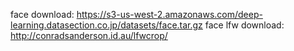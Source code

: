 face download: https://s3-us-west-2.amazonaws.com/deep-learning.datasection.co.jp/datasets/face.tar.gz
face lfw download: http://conradsanderson.id.au/lfwcrop/
